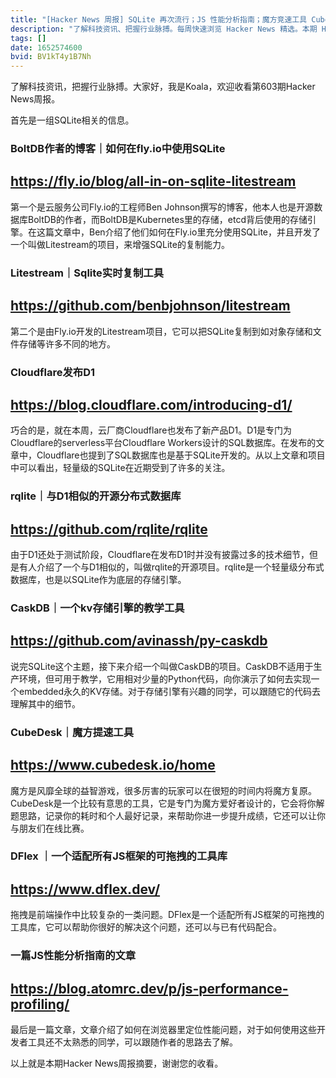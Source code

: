 ```yaml
---
title: "[Hacker News 周报] SQLite 再次流行；JS 性能分析指南；魔方竞速工具 CubeDesk"
description: "了解科技资讯、把握行业脉搏。每周快速浏览 Hacker News 精选。本期 Hacker Newsletter 地址：https://mailchi.mp/hackernewsletter/603"
tags: []
date: 1652574600
bvid: BV1kT4y1B7Nh
---
```

了解科技资讯，把握行业脉搏。大家好，我是Koala，欢迎收看第603期Hacker News周报。

首先是一组SQLite相关的信息。

### BoltDB作者的博客｜如何在fly.io中使用SQLite
https://fly.io/blog/all-in-on-sqlite-litestream
---
第一个是云服务公司Fly.io的工程师Ben Johnson撰写的博客，他本人也是开源数据库BoltDB的作者，而BoltDB是Kubernetes里的存储，etcd背后使用的存储引擎。在这篇文章中，Ben介绍了他们如何在Fly.io里充分使用SQLite，并且开发了一个叫做Litestream的项目，来增强SQLite的复制能力。

### Litestream｜Sqlite实时复制工具
https://github.com/benbjohnson/litestream
---
第二个是由Fly.io开发的Litestream项目，它可以把SQLite复制到如对象存储和文件存储等许多不同的地方。

### Cloudflare发布D1
https://blog.cloudflare.com/introducing-d1/
---
巧合的是，就在本周，云厂商Cloudflare也发布了新产品D1。D1是专门为Cloudflare的serverless平台Cloudflare Workers设计的SQL数据库。在发布的文章中，Cloudflare也提到了SQL数据库也是基于SQLite开发的。从以上文章和项目中可以看出，轻量级的SQLite在近期受到了许多的关注。

### rqlite｜与D1相似的开源分布式数据库
https://github.com/rqlite/rqlite
---
由于D1还处于测试阶段，Cloudflare在发布D1时并没有披露过多的技术细节，但是有人介绍了一个与D1相似的，叫做rqlite的开源项目。rqlite是一个轻量级分布式数据库，也是以SQLite作为底层的存储引擎。

### CaskDB｜一个kv存储引擎的教学工具
https://github.com/avinassh/py-caskdb
---
说完SQLite这个主题，接下来介绍一个叫做CaskDB的项目。CaskDB不适用于生产环境，但可用于教学，它用相对少量的Python代码，向你演示了如何去实现一个embedded永久的KV存储。对于存储引擎有兴趣的同学，可以跟随它的代码去理解其中的细节。

### CubeDesk｜魔方提速工具
https://www.cubedesk.io/home
---
魔方是风靡全球的益智游戏，很多厉害的玩家可以在很短的时间内将魔方复原。CubeDesk是一个比较有意思的工具，它是专门为魔方爱好者设计的，它会将你解题思路，记录你的耗时和个人最好记录，来帮助你进一步提升成绩，它还可以让你与朋友们在线比赛。

### DFlex ｜一个适配所有JS框架的可拖拽的工具库
https://www.dflex.dev/
---
拖拽是前端操作中比较复杂的一类问题。DFlex是一个适配所有JS框架的可拖拽的工具库，它可以帮助你很好的解决这个问题，还可以与已有代码配合。

### 一篇JS性能分析指南的文章
https://blog.atomrc.dev/p/js-performance-profiling/
---
最后是一篇文章，文章介绍了如何在浏览器里定位性能问题，对于如何使用这些开发者工具还不太熟悉的同学，可以跟随作者的思路去了解。

以上就是本期Hacker News周报摘要，谢谢您的收看。

